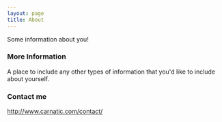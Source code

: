 ```yaml
---
layout: page
title: About
---
```


Some information about you!

### More Information

A place to include any other types of information that you'd like to include about yourself. 

### Contact me

http://www.carnatic.com/contact/
<!-- [email@domain.com](mailto:email@domain.com) -->
